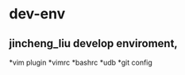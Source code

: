 dev-env
=======

jincheng_liu develop enviroment, 
----------

*vim plugin
*vimrc
*bashrc
*udb
*git config



